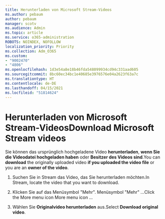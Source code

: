 ```yaml
---
title: Herunterladen von Microsoft Stream-Videos
ms.author: pebaum
author: pebaum
manager: scotv
ms.audience: Admin
ms.topic: article
ms.service: o365-administration
ROBOTS: NOINDEX, NOFOLLOW
localization_priority: Priority
ms.collection: Adm_O365
ms.custom:
- "9002470"
- "4806"
ms.openlocfilehash: 1d3e54a8e18b46fda548099934cd94c331aad605
ms.sourcegitcommit: 8bc60ec34bc1e40685e3976576e04a2623f63a7c
ms.translationtype: HT
ms.contentlocale: de-DE
ms.lasthandoff: 04/15/2021
ms.locfileid: "51814624"
---
```

# <a name="download-microsoft-stream-videos"></a><span data-ttu-id="10d25-102">Herunterladen von Microsoft Stream-Videos</span><span class="sxs-lookup"><span data-stu-id="10d25-102">Download Microsoft Stream videos</span></span>

<span data-ttu-id="10d25-103">Sie können das ursprünglich hochgeladene Video **herunterladen**, **wenn Sie die Videodatei hochgeladen haben** oder **Besitzer des Videos sind**.</span><span class="sxs-lookup"><span data-stu-id="10d25-103">You can **download** the originally uploaded video **if you uploaded the video file** or you are an **owner of the video**.</span></span>

1. <span data-ttu-id="10d25-104">Suchen Sie in Stream das Video, das Sie herunterladen möchten.</span><span class="sxs-lookup"><span data-stu-id="10d25-104">In Stream, locate the video that you want to download.</span></span>

2. <span data-ttu-id="10d25-105">Klicken Sie auf das Menüsymbol "Mehr". Menüsymbol "Mehr" *...*</span><span class="sxs-lookup"><span data-stu-id="10d25-105">Click the More menu icon More menu icon *...*</span></span>

3. <span data-ttu-id="10d25-106">Wählen Sie **Originalvideo herunterladen** aus.</span><span class="sxs-lookup"><span data-stu-id="10d25-106">Select **Download original video**.</span></span>
